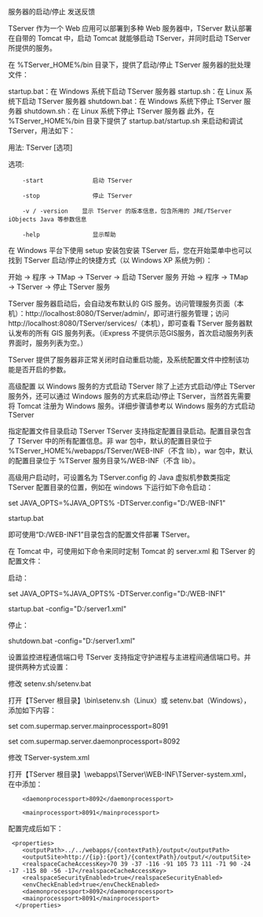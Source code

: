 服务器的启动/停止
发送反馈

TServer 作为一个 Web 应用可以部署到多种 Web 服务器中，TServer 默认部署在自带的 Tomcat 中，启动 Tomcat 就能够启动 TServer，并同时启动 TServer 所提供的服务。

在 %TServer_HOME%/bin 目录下，提供了启动/停止 TServer 服务器的批处理文件：

startup.bat：在 Windows 系统下启动 TServer 服务器
startup.sh：在 Linux 系统下启动 TServer 服务器
shutdown.bat：在 Windows 系统下停止 TServer 服务器
shutdown.sh：在 Linux 系统下停止 TServer 服务器
此外，在 %TServer_HOME%/bin 目录下提供了 startup.bat/startup.sh 来启动和调试 TServer，用法如下：

用法:  TServer [选项]

选项:

        -start              启动 TServer

        -stop               停止 TServer

        -v / -version    显示 TServer 的版本信息，包含所用的 JRE/TServer iObjects Java 等参数信息

        -help               显示帮助

在 Windows 平台下使用 setup 安装包安装 TServer 后，您在开始菜单中也可以找到 TServer 启动/停止的快捷方式（以 Windows XP 系统为例）：

开始 → 程序 → TMap → TServer → 启动 TServer 服务
开始 → 程序 → TMap → TServer → 停止 TServer 服务
 

TServer 服务器启动后，会自动发布默认的 GIS 服务。访问管理服务页面（本机）：http://localhost:8080/TServer/admin/，即可进行服务管理；访问 http://localhost:8080/TServer/services/（本机），即可查看 TServer 服务器默认发布的所有 GIS 服务列表。（iExpress 不提供示范GIS服务，首次启动服务列表界面时，服务列表为空。）

TServer 提供了服务器非正常关闭时自动重启功能，及系统配置文件中控制该功能是否开启的<restartWhenCrash>参数。

高级配置
以 Windows 服务的方式启动 TServer
除了上述方式启动/停止 TServer 服务外，还可以通过 Windows 服务的方式来启动/停止 TServer，当然首先需要将 Tomcat 注册为 Windows 服务。详细步骤请参考以 Windows 服务的方式启动 TServer

指定配置文件目录启动 TServer
TServer 支持指定配置目录启动。配置目录包含了 TServer 中的所有配置信息。非 war 包中，默认的配置目录位于 %TServer_HOME%/webapps/TServer/WEB-INF（不含 lib），war 包中，默认的配置目录位于 %TServer 服务目录%/WEB-INF（不含 lib）。

高级用户启动时，可设置名为 TServer.config 的 Java 虚拟机参数类指定 TServer 配置目录的位置，例如在 windows 下运行如下命令启动：

set JAVA_OPTS=%JAVA_OPTS% -DTServer.config="D:/WEB-INF1"

startup.bat

即可使用“D:/WEB-INF1”目录包含的配置文件部署 TServer。

在 Tomcat 中，可使用如下命令来同时定制 Tomcat 的 server.xml 和 TServer 的配置文件：

启动：

set JAVA_OPTS=%JAVA_OPTS% -DTServer.config="D:/WEB-INF1"

startup.bat -config="D:/server1.xml"

停止：

shutdown.bat -config="D:/server1.xml"

  设置监控进程通信端口号
TServer 支持指定守护进程与主进程间通信端口号。并提供两种方式设置：

修改 setenv.sh/setenv.bat

打开【TServer 根目录】\bin\setenv.sh（Linux）或 setenv.bat（Windows），添加如下内容：

set com.supermap.server.mainprocessport=8091

set com.supermap.server.daemonprocessport=8092

修改 TServer-system.xml

打开【TServer 根目录】\webapps\TServer\WEB-INF\TServer-system.xml，在<properties>中添加：

```
    <daemonprocessport>8092</daemonprocessport>  

    <mainprocessport>8091</mainprocessport>
```

配置完成后如下：

```
 <properties> 
    <outputPath>../../webapps/{contextPath}/output</outputPath>  
    <outputSite>http://{ip}:{port}/{contextPath}/output/</outputSite>  
    <realspaceCacheAccessKey>70 39 -37 -116 -91 105 73 111 -71 90 -24 -17 -115 80 -56 -17</realspaceCacheAccessKey>  
    <realspaceSecurityEnabled>true</realspaceSecurityEnabled>  
    <envCheckEnabled>true</envCheckEnabled>  
    <daemonprocessport>8092</daemonprocessport>  
    <mainprocessport>8091</mainprocessport> 
  </properties>
  ```